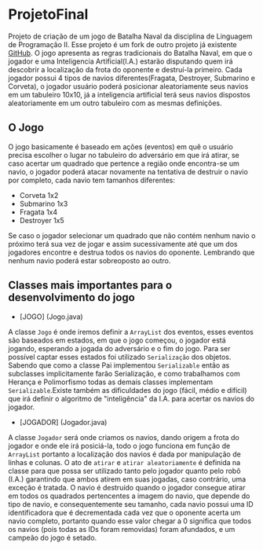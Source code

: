 # ProjetoFinal

Projeto de criação de um jogo de Batalha Naval da disciplina de Linguagem de Programação II. 
Esse projeto é um fork de outro projeto já existente [GitHub](https://github.com/dcampos/Batalha-Naval).
O jogo apresenta as regras tradicionais do Batalha Naval, em que o jogador e uma Inteligencia Artificial(I.A.) estarão disputando quem irá descobrir a localização da frota do oponente e destruí-la primeiro. Cada jogador possui 4 tipos de navios diferentes(Fragata, Destroyer, Submarino e Corveta), o jogador usuário poderá posicionar aleatoriamente seus navios em um tabuleiro 10x10, já a inteligencia artificial terá seus navios dispostos aleatoriamente em um outro tabuleiro com as mesmas definições.

## O Jogo
O jogo basicamente é baseado em ações (eventos) em quê o usuário precisa escolher o lugar no tabuleiro do adversário em que irá atirar, se caso acertar um quadrado que pertence a região onde encontra-se um navio, o jogador poderá atacar novamente na tentativa de destruir o navio por completo, cada navio tem tamanhos diferentes:
 * Corveta 1x2 
 * Submarino 1x3  
 * Fragata 1x4 
 * Destroyer 1x5 

Se caso o jogador selecionar um quadrado que não contém nenhum navio o próximo terá sua vez de jogar e assim sucessivamente até que um dos jogadores encontre e destrua todos os navios do oponente. 
Lembrando que nenhum navio poderá estar sobreoposto ao outro. 

## Classes mais importantes para o desenvolvimento do jogo

* [JOGO] (Jogo.java)

A classe ```Jogo``` é onde iremos definir a ```ArrayList``` dos eventos, esses eventos são baseados em estados, em que o jogo começou, o jogador está jogando, esperando a jogada do adversário  e o fim do jogo. Para ser possível captar esses estados foi utilizado ```Serialização``` dos objetos. Sabendo que como a classe Pai implementou ```Serializable``` então as subclasses implicitamente farão Serialização, e como trabalhamos com Herança e Polimorfismo todas as demais classes implementam ```Serializable```.Existe também as dificuldades do jogo (fácil, médio e difícil) que irá definir o algoritmo de "inteligência" da I.A. para acertar os navios do jogador.


* [JOGADOR] (Jogador.java)

A classe ```Jogador``` será onde criamos os navios, dando origem a frota do jogador e onde ele irá posiciá-la, todo o jogo funciona em função de ```ArrayList``` portanto a localização dos navios é dada por manipulação de linhas e colunas. O ato de ```atirar``` e ```atirar aleatoriamente``` é definida na classe para que possa ser utilizado tanto pelo jogador quanto pelo robô (I.A.) garantindo que ambos atirem em suas jogadas, caso contrário, uma exceção é tratada. O navio é destruído quando o jogador consegue atirar em todos os quadrados pertencentes a imagem do navio, que depende do tipo de navio, e consequentemente seu tamanho, cada navio possui uma ID identificadora que é decrementada cada vez que o oponente acerta um navio completo, portanto quando esse valor chegar a 0 significa que todos os navios (pois todas as IDs foram removidas) foram afundados, e um campeão do jogo é setado.
